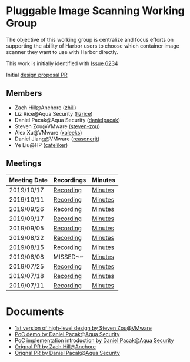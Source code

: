 # Pluggable Image Scanning Working Group

The objective of this working group is centralize and focus efforts on 
supporting the ability of Harbor users to choose which container image scanner
they want to use with Harbor directly.

This work is initially identified with [Issue 6234](https://github.com/goharbor/harbor/issues/6234)

Initial [design proposal PR](https://github.com/goharbor/community/pull/98)

## Members

* Zach Hill@Anchore ([zhill](https://github.com/zhill))
* Liz Rice@Aqua Security ([lizrice](https://github.com/lizrice))
* Daniel Pacak@Aqua Security ([danielpacak](https://github.com/danielpacak))
* Steven Zou@VMware ([steven-zou](https://github.com/steven-zou))
* Alex Xu@VMware ([xaleeks](https://github.com/xaleeks))
* Daniel Jiang@VMware ([reasonerjt](https://github.com/reasonerjt))
* Ye Liu@HP ([cafeliker](https://github.com/cafeliker))

## Meetings

| Meeting Date |                 Recordings             |    Minutes                       |
|--------------|----------------------------------------|----------------------------------|
| 2019/10/17   |[Recording](https://VMware.zoom.us/recording/share/hrW94X_3biayZcQLEY-TBwHSqIF4UY-Gslk8Z63dDvOwIumekTziMw?startTime=1571317092000)|[Minutes](https://drive.google.com/file/d/16B7PAB7Kaktre5mGP3zsqOVC-pUPuLUQ/view?usp=sharing)|
| 2019/10/11   |[Recording](https://VMware.zoom.us/recording/share/y0rnDkpzivLnZeMBiRLiui1iv1OlQfdOxl4oX7xbnJCwIumekTziMw?startTime=1570798807000)|[Minutes](https://drive.google.com/file/d/1LnCQBTGuTd8hq-7kEIgRIta4dbL3GOmD/view?usp=sharing)|
| 2019/09/26   |[Recording](https://VMware.zoom.us/recording/share/mJ5m52jjYAqXzy846AdPezAVouuo8rKuqG-E8ULQENSwIumekTziMw?startTime=1569502669000)|[Minutes](https://drive.google.com/file/d/17ZgtnMKpgEnPuN_JsCiuU4diBi7qIlQR/view?usp=sharing)|
| 2019/09/17 | [Recording](https://VMware.zoom.us/recording/share/iw0_yMXw-29MhtrCLHuEfL1FiDRMLtRpQ5kvVulfV8ywIumekTziMw) | [Minutes](https://drive.google.com/file/d/1Smbx7hrwbEg-zLk-God9LjsemQq3y7E1/view?usp=sharing) |
| 2019/09/05 | [Recording](https://vmware.zoom.us/recording/play/h7TObph_9nNX8E0WlxM7bHC1LWwT-FkHn2NtByx9HsGF3NIK0NMWZHQe6_FrtQoq?continueMode=true) | [Minutes](https://drive.google.com/file/d/1szlL_hc2nMhudWeALN93lhKjwglwKKo9/view?usp=sharing) |
| 2019/08/22 | [Recording](https://VMware.zoom.us/recording/share/CrHCTH5G8cL31lCAtjb-ZgwGCNPLdMe7yhtDxFyei8SwIumekTziMw) | [Minutes](https://drive.google.com/open?id=17Apx2zIKUQ8oXA7iHqkKu4rA9XnyN4B3)|
| 2019/08/15   | [Recording](https://vmware.zoom.us/recording/share/unJHiGOBEwcPiSq6GKACqczM5Xphy6BroYMzm6Ds12OwIumekTziMw)| [Minutes](https://drive.google.com/file/d/10JjHLykTmUOaLKg2_czKeMFF8RQd-S50/view?usp=sharing) |
| 2019/08/08   | MISSED~~ | [Minutes](https://drive.google.com/file/d/1-uB-FOIoR562GiS8K7kDryApnad62DNP/view?usp=sharing)|
| 2019/07/25   |[Recording](https://vmware.zoom.us/recording/share/QNuFU34G9zEXUiAqfr4DBhVylBXqepapjfElwiAYrMywIumekTziMw)|[Minutes](https://drive.google.com/open?id=1I2OsIKH15nhgJgBHqAXEZGuYdytEqqAx)|
| 2019/07/18   |[Recording](https://vmware.zoom.us/recording/share/BstyNuO6q7hn48fhoO0iYv4GdwfbFhItUPV0zVcI3WCwIumekTziMw)|[Minutes](https://drive.google.com/open?id=1rJT-W8yw3hearme08DrlSYHRKuVzJ353)|
| 2019/07/11   |[Recording](https://vmware.zoom.us/recording/share/4HQjTnOjf4OjrlK2HXHXRBwn4li7FbWzmFmx4Eo--bSwIumekTziMw?startTime=1562850526000)|[Minutes](https://drive.google.com/open?id=1zj-quucnsFo6Z2VMe25EjJFsDqdvDzkD)|







# Documents
- [1st version of high-level design by Steven Zou@VMware](https://drive.google.com/open?id=1Na17WgMatiU6wFh_K4w-NIcOReC9P386)
- [PoC demo by Daniel Pacak@Aqua Security](https://aquasecurity-my.sharepoint.com/:v:/g/personal/daniel_pacak_aquasec_com/EULA35mJvlZLjAr_sER-PpgB2LJjIoNSpkKUEgnjpYhllg?e=KntmzF)
- [PoC implementation introduction by Daniel Pacak@Aqua Security](https://aquasecurity-my.sharepoint.com/:v:/g/personal/daniel_pacak_aquasec_com/ER-h4qjLIY5Np4OyUN8-KiEBMW74k6LYe_JRNdEyC4xhOg?e=V6d9F0)
- [Orignal PR by Zach Hill@Anchore](https://github.com/goharbor/community/pull/82)
- [Orignal PR by Daniel Pacak@Aqua Security](https://github.com/goharbor/community/pull/90)
